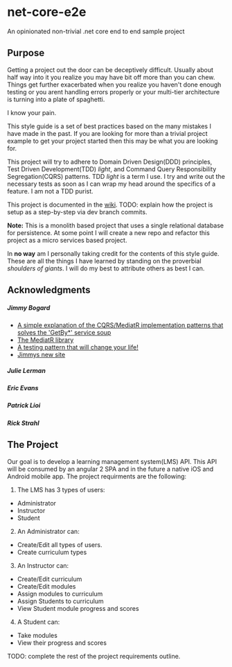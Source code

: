 # net-core-e2e
An opinionated non-trivial .net core end to end sample project
## Purpose
Getting a project out the door can be deceptively difficult.  Usually about half way into it you realize you may have bit off more than you can chew.  Things get further exacerbated when you realize you haven't done enough testing or you arent handling errors properly or your multi-tier architecture is turning into a plate of spaghetti.

I know your pain.

This style guide is a set of best practices based on the many mistakes I have made in the past.  If you are looking for more than a trivial project example to get your project started then this may be what you are looking for.

This project will try to adhere to Domain Driven Design(DDD) principles, Test Driven Development(TDD) *light*, and Command Query Responsibility Segregation(CQRS) patterns. TDD *light* is a term I use.  I try and write out the necessary tests as soon as I can wrap my head around the specifics of a feature.  I am not a TDD purist.

This project is documented in the [wiki](https://github.com/trevorchunestudy/net-core-e2e/wiki). TODO: explain how the project is setup as a step-by-step via dev branch commits.

**Note:** This is a monolith based project that uses a single relational database for persistence.  At some point I will create a new repo and refactor this project as a micro services based project.

In **no way** am I personally taking credit for the contents of this style guide. These are all the things I have learned by standing on the proverbial *shoulders of giants*.  I will do my best to attribute others as best I can.
## Acknowledgments

##### Jimmy Bogard
* [A simple explanation of the CQRS/MediatR implementation patterns that solves the 'GetBy*' service soup](https://lostechies.com/jimmybogard/2016/10/27/cqrsmediatr-implementation-patterns/)
* [The MediatR library](https://github.com/jbogard/MediatR)
* [A testing pattern that will change your life!](https://lostechies.com/jimmybogard/2016/10/24/vertical-slice-test-fixtures-for-mediatr-and-asp-net-core/)
* [Jimmys new site](https://jimmybogard.com/)

##### Julie Lerman
##### Eric Evans
##### Patrick Lioi
##### Rick Strahl

## The Project
Our goal is to develop a learning management system(LMS) API.  This API will be consumed by an angular 2 SPA and in the future a native iOS and Android mobile app.  The project requirments are the following:

1. The LMS has 3 types of users:
  * Administrator
  * Instructor
  * Student
2. An Administrator can:
  * Create/Edit all types of users.
  * Create curriculum types
3. An Instructor can:
  * Create/Edit curriculum
  * Create/Edit modules
  * Assign modules to curriculum
  * Assign Students to curriculum
  * View Student module progress and scores
4. A Student can:
  * Take modules
  * View their progress and scores

TODO: complete the rest of  the project requirements outline.

